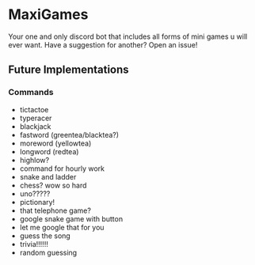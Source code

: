 # MaxiGames

Your one and only discord bot that includes all forms of mini games u will ever want. Have a suggestion for another? Open an issue!

## Future Implementations

### Commands

- tictactoe
- typeracer
- blackjack
- fastword (greentea/blacktea?)
- moreword (yellowtea)
- longword (redtea)
- highlow?
- command for hourly work
- snake and ladder
- chess? wow so hard
- uno?????
- pictionary!
- that telephone game?
- google snake game with button
- let me google that for you
- guess the song
- trivia!!!!!!
- random guessing
